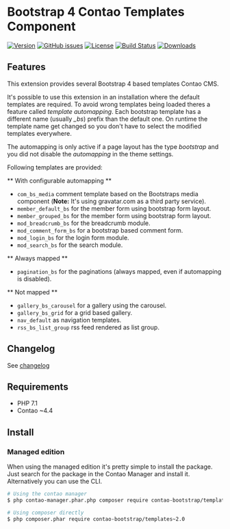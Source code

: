 Bootstrap 4 Contao Templates Component
======================================

[![Version](http://img.shields.io/packagist/v/contao-bootstrap/templates.svg?style=for-the-badge&label=Latest)](http://packagist.org/packages/contao-bootstrap/templates)
[![GitHub issues](https://img.shields.io/github/issues/contao-bootstrap/templates.svg?style=for-the-badge&logo=github)](https://github.com/contao-bootstrap/templates/issues)
[![License](http://img.shields.io/packagist/l/contao-bootstrap/templates.svg?style=for-the-badge&label=License)](http://packagist.org/packages/contao-bootstrap/templates)
[![Build Status](http://img.shields.io/travis/contao-bootstrap/templates/master.svg?style=for-the-badge&logo=travis)](https://travis-ci.org/contao-bootstrap/templates)
[![Downloads](http://img.shields.io/packagist/dt/contao-bootstrap/templates.svg?style=for-the-badge&label=Downloads)](http://packagist.org/packages/contao-bootstrap/templates)

Features
--------

This extension provides several Bootstrap 4 based templates Contao CMS.

It's possible to use this extension in an installation where the default templates are required. To avoid wrong 
templates being loaded theres a feature called *template automapping*. Each bootstrap template has a different name 
(usually <em>_bs</em>) prefix than the default one. On runtime the template name get changed so you don't have to select 
the modified templates everywhere.

The automapping is only active if a page layout has the type *bootstrap* and you did not disable the *automapping* in 
the theme settings.

Following templates are provided:

** With configurable automapping **
 - `com_bs_media` comment template based on the Bootstraps media component (**Note:** It's using gravatar.com as a third party service).
 - `member_default_bs` for the member form using bootstrap form layout.
 - `member_grouped_bs` for the member form using bootstrap form layout.
 - `mod_breadcrumb_bs` for the breadcrumb module.
 - `mod_comment_form_bs` for a bootstrap based comment form.
 - `mod_login_bs` for the login form module.
 - `mod_search_bs` for the search module.

** Always mapped **
 - `pagination_bs` for the paginations (always mapped, even if automapping is disabled).

** Not mapped **
 - `gallery_bs_carousel` for a gallery using the carousel.
 - `gallery_bs_grid` for a grid based gallery.
 - `nav_default` as navigation templates.
 - `rss_bs_list_group` rss feed rendered as list group.


Changelog
---------

See [changelog](CHANGELOG.md)

Requirements
------------

 - PHP 7.1
 - Contao ~4.4
 
Install
-------

### Managed edition

When using the managed edition it's pretty simple to install the package. Just search for the package in the
Contao Manager and install it. Alternatively you can use the CLI.  

```bash
# Using the contao manager
$ php contao-manager.phar.php composer require contao-bootstrap/templates~2.0

# Using composer directly
$ php composer.phar require contao-bootstrap/templates~2.0
```
